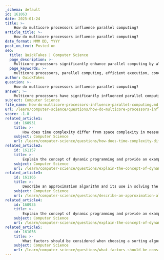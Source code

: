 ```yaml
---
_schema: default
id: 161063
date: 2025-01-24
title: >-
    How do multicore processors influence parallel computing?
article_title: >-
    How do multicore processors influence parallel computing?
date_format: MMM DD, YYYY
post_on_text: Posted on
seo:
  title: QuickTakes | Computer Science
  page_description: >-
    Multicore processors significantly enhance parallel computing by allowing for concurrent execution of tasks, improving performance, resource utilization, and scalability, while also presenting challenges such as data dependency and load imbalance.
  page_keywords: >-
    multicore processors, parallel computing, efficient execution, concurrent processing, performance improvements, resource utilization, scalability, automatic parallelism, programming challenges, data dependency, load imbalance, cache coherence, resource contention, task-based parallelism
author: QuickTakes
question: >-
    How do multicore processors influence parallel computing?
answer: >-
    Multicore processors have significantly influenced parallel computing by enabling more efficient execution of tasks through concurrent processing. Here’s a detailed overview of how multicore processors impact parallel computing:\n\n### 1. Enhanced Performance\nMulticore processors allow for the execution of multiple threads or processes simultaneously. This parallel execution can lead to substantial performance improvements. For instance, a computational task that takes a long time to complete serially can be divided into smaller subtasks that run concurrently on different cores, drastically reducing overall execution time. For example, a task that takes 300 seconds in a serial execution model could potentially be completed in just 6 seconds when distributed across 50 cores, achieving a speedup factor of 50.\n\n### 2. Improved Resource Utilization\nWith multicore architectures, the ability to run multiple tasks in parallel leads to better utilization of CPU resources. Each core can handle different threads, allowing for efficient multitasking. This results in enhanced throughput and responsiveness in applications, as all cores can be utilized effectively.\n\n### 3. Scalability\nMulticore processors provide a scalable solution for handling larger datasets and more complex computations. As the number of cores increases, the capacity to process larger tasks concurrently also increases. This scalability is particularly beneficial for high-performance computing applications, where the demand for processing power continues to grow.\n\n### 4. Automatic Parallelism\nIn modern programming paradigms, such as task-based parallelism, runtime systems can automatically identify potential parallel computations within a task graph. This feature simplifies the development process, allowing developers to implement algorithms that can leverage parallelism without extensive manual intervention.\n\n### 5. Programming Challenges\nWhile multicore processors offer significant advantages, they also introduce several challenges in programming:\n- **Data Dependency**: Tasks may have dependencies on shared data, which can complicate parallel execution. Ensuring that all cores have a consistent view of the data can be complex and may lead to performance bottlenecks.\n- **Load Imbalance**: When parallel tasks have different execution times, load imbalance can occur, reducing the overall speedup expected from parallel execution.\n- **Cache Coherence**: Maintaining cache coherence among multiple cores accessing shared memory is crucial to avoid inconsistencies and ensure optimal performance.\n- **Resource Contention**: Multiple cores accessing shared resources can lead to contention, which may hinder performance.\n\n### Conclusion\nIn summary, multicore processors have transformed parallel computing by enabling efficient execution of concurrent tasks, improving performance, and enhancing resource utilization. However, they also present unique programming challenges that developers must address to fully leverage the capabilities of multicore architectures. As the trend towards multicore systems continues, understanding these dynamics is essential for optimizing applications in modern computing environments.
subject: Computer Science
file_name: how-do-multicore-processors-influence-parallel-computing.md
url: /learn/computer-science/questions/how-do-multicore-processors-influence-parallel-computing
score: -1.0
related_article1:
    id: 160931
    title: >-
        How does time complexity differ from space complexity in measuring algorithm efficiency?
    subject: Computer Science
    url: /learn/computer-science/questions/how-does-time-complexity-differ-from-space-complexity-in-measuring-algorithm-efficiency
related_article2:
    id: 161157
    title: >-
        Explain the concept of dynamic programming and provide an example of its application.
    subject: Computer Science
    url: /learn/computer-science/questions/explain-the-concept-of-dynamic-programming-and-provide-an-example-of-its-application
related_article3:
    id: 161165
    title: >-
        Describe an approximation algorithm and its use in solving the Traveling Salesperson Problem.
    subject: Computer Science
    url: /learn/computer-science/questions/describe-an-approximation-algorithm-and-its-use-in-solving-the-traveling-salesperson-problem
related_article4:
    id: 160935
    title: >-
        Explain the concept of dynamic programming and provide an example of its application.
    subject: Computer Science
    url: /learn/computer-science/questions/explain-the-concept-of-dynamic-programming-and-provide-an-example-of-its-application
related_article5:
    id: 161056
    title: >-
        What factors should be considered when choosing a sorting algorithm?
    subject: Computer Science
    url: /learn/computer-science/questions/what-factors-should-be-considered-when-choosing-a-sorting-algorithm
---
```


&nbsp;